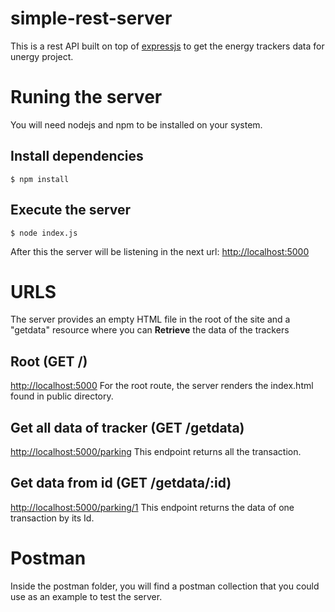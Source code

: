 #  simple-rest-server
This is a rest API built on top of [expressjs](https://expressjs.com/) to get the energy trackers data for unergy project. 

# Runing the server
You will need nodejs and npm to be installed on your system.

## Install dependencies

    $ npm install

## Execute the server

    $ node index.js
   After this the server will be listening in the next url: 
   [http://localhost:5000](http://localhost:5000)

# URLS
The server provides an empty HTML file in the root of the site and a "getdata" resource where you can  **Retrieve** the data of the trackers

## Root (GET /)
[http://localhost:5000](http://localhost:5000)
For the root route, the server renders the index.html found in public directory.

## Get all data of tracker (GET /getdata)
[http://localhost:5000/parking](http://localhost:5000/parking)
This endpoint returns all the transaction.

## Get data from id (GET /getdata/:id)
[http://localhost:5000/parking/1](http://localhost:5000/parking/1)
This endpoint returns the data of one transaction by its Id.

# Postman
Inside the postman folder, you will find a postman collection that you could use as an example to test the server.



